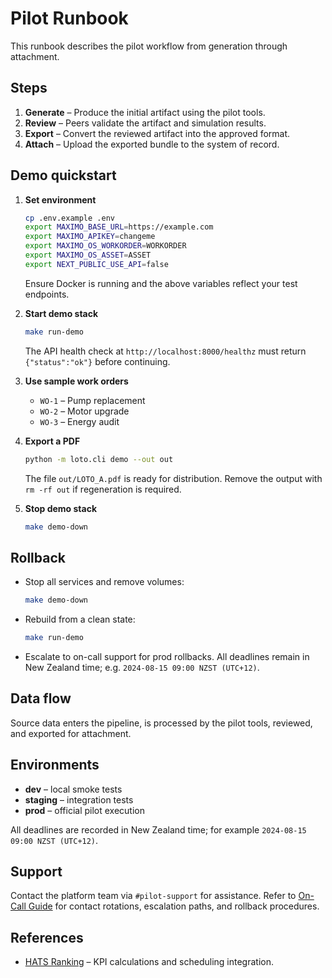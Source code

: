 # Pilot Runbook

This runbook describes the pilot workflow from generation through attachment.

## Steps

1. **Generate** – Produce the initial artifact using the pilot tools.
2. **Review** – Peers validate the artifact and simulation results.
3. **Export** – Convert the reviewed artifact into the approved format.
4. **Attach** – Upload the exported bundle to the system of record.

## Demo quickstart

1. **Set environment**
   ```bash
   cp .env.example .env
   export MAXIMO_BASE_URL=https://example.com
   export MAXIMO_APIKEY=changeme
   export MAXIMO_OS_WORKORDER=WORKORDER
   export MAXIMO_OS_ASSET=ASSET
   export NEXT_PUBLIC_USE_API=false
   ```
   Ensure Docker is running and the above variables reflect your test endpoints.

2. **Start demo stack**
   ```bash
   make run-demo
   ```
   The API health check at `http://localhost:8000/healthz` must return `{"status":"ok"}` before continuing.

3. **Use sample work orders**
   - `WO-1` – Pump replacement
   - `WO-2` – Motor upgrade
   - `WO-3` – Energy audit

4. **Export a PDF**
   ```bash
   python -m loto.cli demo --out out
   ```
   The file `out/LOTO_A.pdf` is ready for distribution. Remove the output with `rm -rf out` if regeneration is required.

5. **Stop demo stack**
   ```bash
   make demo-down
   ```

## Rollback

- Stop all services and remove volumes:
  ```bash
  make demo-down
  ```
- Rebuild from a clean state:
  ```bash
  make run-demo
  ```
- Escalate to on-call support for prod rollbacks. All deadlines remain in New Zealand time; e.g. `2024-08-15 09:00 NZST (UTC+12)`.

## Data flow

Source data enters the pipeline, is processed by the pilot tools,
reviewed, and exported for attachment.

## Environments

- **dev** – local smoke tests
- **staging** – integration tests
- **prod** – official pilot execution

All deadlines are recorded in New Zealand time; for example
`2024-08-15 09:00 NZST (UTC+12)`.

## Support

Contact the platform team via `#pilot-support` for assistance.
Refer to [On-Call Guide](on_call.md) for contact rotations, escalation paths, and rollback procedures.

## References

- [HATS Ranking](HATS_RANKING.md) – KPI calculations and scheduling integration.
